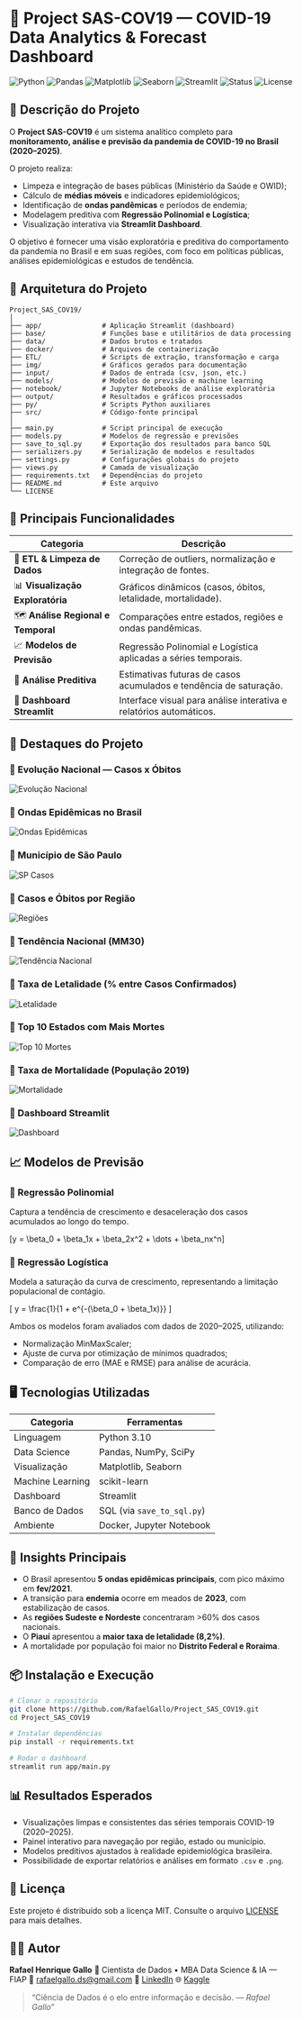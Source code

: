 # 🧬 Project SAS-COV19 — COVID-19 Data Analytics & Forecast Dashboard  

![Python](https://img.shields.io/badge/Python-3.10+-blue.svg)
![Pandas](https://img.shields.io/badge/Pandas-Data%20Analysis-orange)
![Matplotlib](https://img.shields.io/badge/Matplotlib-Visualization-success)
![Seaborn](https://img.shields.io/badge/Seaborn-Data%20Viz-lightblue)
![Streamlit](https://img.shields.io/badge/Streamlit-Dashboard-red)
![Status](https://img.shields.io/badge/Status-Active-success)
![License](https://img.shields.io/badge/License-MIT-green)

## 📘 **Descrição do Projeto**

O **Project SAS-COV19** é um sistema analítico completo para **monitoramento, análise e previsão da pandemia de COVID-19 no Brasil (2020–2025)**.  

O projeto realiza:
- Limpeza e integração de bases públicas (Ministério da Saúde e OWID);
- Cálculo de **médias móveis** e indicadores epidemiológicos;
- Identificação de **ondas pandêmicas** e períodos de endemia;
- Modelagem preditiva com **Regressão Polinomial e Logística**;
- Visualização interativa via **Streamlit Dashboard**.

O objetivo é fornecer uma visão exploratória e preditiva do comportamento da pandemia no Brasil e em suas regiões, com foco em políticas públicas, análises epidemiológicas e estudos de tendência.

## 🧩 **Arquitetura do Projeto**

```
Project_SAS_COV19/
│
├── app/               # Aplicação Streamlit (dashboard)
├── base/              # Funções base e utilitários de data processing
├── data/              # Dados brutos e tratados
├── docker/            # Arquivos de containerização
├── ETL/               # Scripts de extração, transformação e carga
├── img/               # Gráficos gerados para documentação
├── input/             # Dados de entrada (csv, json, etc.)
├── models/            # Modelos de previsão e machine learning
├── notebook/          # Jupyter Notebooks de análise exploratória
├── output/            # Resultados e gráficos processados
├── py/                # Scripts Python auxiliares
├── src/               # Código-fonte principal
│
├── main.py            # Script principal de execução
├── models.py          # Modelos de regressão e previsões
├── save_to_sql.py     # Exportação dos resultados para banco SQL
├── serializers.py     # Serialização de modelos e resultados
├── settings.py        # Configurações globais do projeto
├── views.py           # Camada de visualização
├── requirements.txt   # Dependências do projeto
├── README.md          # Este arquivo
└── LICENSE
````

## 🧮 **Principais Funcionalidades**

| Categoria | Descrição |
|------------|------------|
| 🧹 **ETL & Limpeza de Dados** | Correção de outliers, normalização e integração de fontes. |
| 📊 **Visualização Exploratória** | Gráficos dinâmicos (casos, óbitos, letalidade, mortalidade). |
| 🗺️ **Análise Regional e Temporal** | Comparações entre estados, regiões e ondas pandêmicas. |
| 📈 **Modelos de Previsão** | Regressão Polinomial e Logística aplicadas a séries temporais. |
| 🧠 **Análise Preditiva** | Estimativas futuras de casos acumulados e tendência de saturação. |
| 🧩 **Dashboard Streamlit** | Interface visual para análise interativa e relatórios automáticos. |

## 🚀 **Destaques do Projeto**

### 🔹 Evolução Nacional — Casos x Óbitos
![Evolução Nacional](https://github.com/RafaelGallo/Project_SAS_COV19/blob/main/img/1.png)

### 🔹 Ondas Epidêmicas no Brasil
![Ondas Epidêmicas](https://github.com/RafaelGallo/Project_SAS_COV19/blob/main/img/2.png)

### 🔹 Município de São Paulo
![SP Casos](https://github.com/RafaelGallo/Project_SAS_COV19/blob/main/img/3.png)

### 🔹 Casos e Óbitos por Região
![Regiões](https://github.com/RafaelGallo/Project_SAS_COV19/blob/main/img/4.png)

### 🔹 Tendência Nacional (MM30)
![Tendência Nacional](https://github.com/RafaelGallo/Project_SAS_COV19/blob/main/img/5.png)

### 🔹 Taxa de Letalidade (% entre Casos Confirmados)
![Letalidade](https://github.com/RafaelGallo/Project_SAS_COV19/blob/main/img/6.png)

### 🔹 Top 10 Estados com Mais Mortes
![Top 10 Mortes](https://github.com/RafaelGallo/Project_SAS_COV19/blob/main/img/7.png)

### 🔹 Taxa de Mortalidade (População 2019)
![Mortalidade](https://github.com/RafaelGallo/Project_SAS_COV19/blob/main/img/8.png)

### 🔹 Dashboard Streamlit
![Dashboard](https://github.com/RafaelGallo/Project_SAS_COV19/blob/main/img/9.png)

## 📈 **Modelos de Previsão**

### 🧮 Regressão Polinomial
Captura a tendência de crescimento e desaceleração dos casos acumulados ao longo do tempo.

\[y = \beta_0 + \beta_1x + \beta_2x^2 + \dots + \beta_nx^n\]

### 🧬 Regressão Logística
Modela a saturação da curva de crescimento, representando a limitação populacional de contágio.

\[
y = \frac{1}{1 + e^{-(\beta_0 + \beta_1x)}}
\]

Ambos os modelos foram avaliados com dados de 2020–2025, utilizando:
- Normalização MinMaxScaler;
- Ajuste de curva por otimização de mínimos quadrados;
- Comparação de erro (MAE e RMSE) para análise de acurácia.

## 🖥️ **Tecnologias Utilizadas**

| Categoria | Ferramentas |
|------------|-------------|
| Linguagem | Python 3.10 |
| Data Science | Pandas, NumPy, SciPy |
| Visualização | Matplotlib, Seaborn |
| Machine Learning | scikit-learn |
| Dashboard | Streamlit |
| Banco de Dados | SQL (via `save_to_sql.py`) |
| Ambiente | Docker, Jupyter Notebook |

## 🧠 **Insights Principais**

- O Brasil apresentou **5 ondas epidêmicas principais**, com pico máximo em **fev/2021**.  
- A transição para **endemia** ocorre em meados de **2023**, com estabilização de casos.  
- As **regiões Sudeste e Nordeste** concentraram >60% dos casos nacionais.  
- O **Piauí** apresentou a **maior taxa de letalidade (8,2%)**.  
- A mortalidade por população foi maior no **Distrito Federal e Roraima**.

## 📦 **Instalação e Execução**

```bash
# Clonar o repositório
git clone https://github.com/RafaelGallo/Project_SAS_COV19.git
cd Project_SAS_COV19

# Instalar dependências
pip install -r requirements.txt

# Rodar o dashboard
streamlit run app/main.py
````

## 📊 **Resultados Esperados**

* Visualizações limpas e consistentes das séries temporais COVID-19 (2020–2025).
* Painel interativo para navegação por região, estado ou município.
* Modelos preditivos ajustados à realidade epidemiológica brasileira.
* Possibilidade de exportar relatórios e análises em formato `.csv` e `.png`.

## 🧾 **Licença**

Este projeto é distribuído sob a licença MIT. Consulte o arquivo [LICENSE](LICENSE) para mais detalhes.

## 👨‍💻 **Autor**

**Rafael Henrique Gallo**
📍 Cientista de Dados • MBA Data Science & IA — FIAP
📧 [rafaelgallo.ds@gmail.com](mailto:rafaelgallo.ds@gmail.com)
🔗 [LinkedIn](https://www.linkedin.com/in/rafaelhenriquegallo)
🌐 [Kaggle](https://www.kaggle.com/rafaelgallo)


> “Ciência de Dados é o elo entre informação e decisão. — *Rafael Gallo*”
